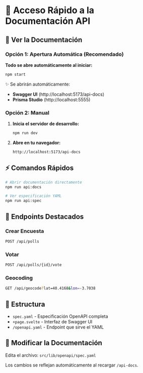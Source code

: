 # 🚀 Acceso Rápido a la Documentación API

## 📖 Ver la Documentación

### Opción 1: Apertura Automática (Recomendado)

**Todo se abre automáticamente al iniciar:**
```bash
npm start
```
✨ Se abrirán automáticamente:
- **Swagger UI** (http://localhost:5173/api-docs)
- **Prisma Studio** (http://localhost:5555)

### Opción 2: Manual

1. **Inicia el servidor de desarrollo:**
   ```bash
   npm run dev
   ```

2. **Abre en tu navegador:**
   ```
   http://localhost:5173/api-docs
   ```

## ⚡ Comandos Rápidos

```bash
# Abrir documentación directamente
npm run api:docs

# Ver especificación YAML
npm run api:spec
```

## 🎯 Endpoints Destacados

### Crear Encuesta
```bash
POST /api/polls
```

### Votar
```bash
POST /api/polls/{id}/vote
```

### Geocoding
```bash
GET /api/geocode?lat=40.4168&lon=-3.7038
```

## 📝 Estructura

- `spec.yaml` - Especificación OpenAPI completa
- `+page.svelte` - Interfaz de Swagger UI
- `/openapi.yaml` - Endpoint que sirve el YAML

## 🔧 Modificar la Documentación

Edita el archivo: `src/lib/openapi/spec.yaml`

Los cambios se reflejan automáticamente al recargar `/api-docs`.

